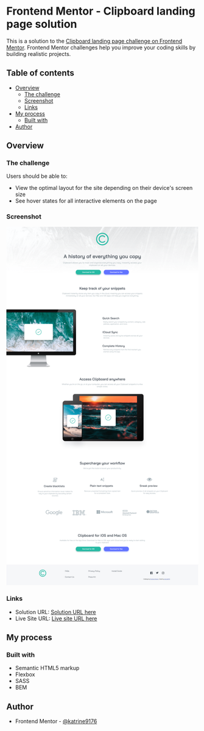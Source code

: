 # Frontend Mentor - Clipboard landing page solution

This is a solution to the [Clipboard landing page challenge on Frontend Mentor](https://www.frontendmentor.io/challenges/clipboard-landing-page-5cc9bccd6c4c91111378ecb9). Frontend Mentor challenges help you improve your coding skills by building realistic projects. 

## Table of contents

- [Overview](#overview)
  - [The challenge](#the-challenge)
  - [Screenshot](#screenshot)
  - [Links](#links)
- [My process](#my-process)
  - [Built with](#built-with)
- [Author](#author)

## Overview

### The challenge

Users should be able to:

- View the optimal layout for the site depending on their device's screen size
- See hover states for all interactive elements on the page

### Screenshot

![Desktop view of solution](./screenshots/Screenshot%202022-11-10%20at%2021-11-51%20Frontend%20Mentor%20Clipboard%20landing%20page.png)

### Links

- Solution URL: [Solution URL here](https://github.com/katrine9176/clipboarding-page-Frontendmentor)
- Live Site URL: [Live site URL here](https://your-live-site-url.com)

## My process

### Built with

- Semantic HTML5 markup
- Flexbox
- SASS
- BEM

## Author

- Frontend Mentor - [@katrine9176](https://www.frontendmentor.io/profile/katrine9176)

